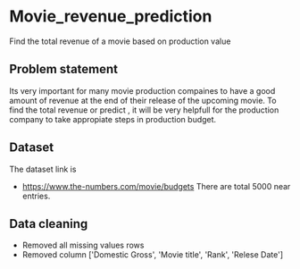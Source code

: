 # Movie_revenue_prediction
Find the total revenue of a movie based on production value 


## Problem statement
Its very important for many movie production compaines to have a good amount of revenue at the end of their release of the upcoming movie. To find the total revenue or predict , it will be very helpfull for the production company to take appropiate steps in production budget.



## Dataset
The dataset link is
* https://www.the-numbers.com/movie/budgets
There are total 5000 near entries.

## Data cleaning
* Removed all missing values rows
* Removed column ['Domestic Gross', 'Movie title', 'Rank', 'Relese Date']


